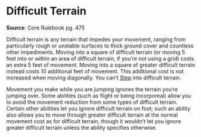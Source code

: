 # Difficult Terrain
**Source**: Core Rulebook pg. 475

Difficult terrain is any terrain that impedes your movement, ranging from particularly rough or unstable surfaces to thick ground cover and countless other impediments. Moving into a square of difficult terrain (or moving 5 feet into or within an area of difficult terrain, if you’re not using a grid) costs an extra 5 feet of movement. Moving into a square of greater difficult terrain instead costs 10 additional feet of movement. This additional cost is not increased when moving diagonally. You can’t [Step](../Actions/Step.md) into difficult terrain.

Movement you make while you are jumping ignores the terrain you’re jumping over. Some abilities (such as flight or being incorporeal) allow you to avoid the movement reduction from some types of difficult terrain. Certain other abilities let you ignore difficult terrain on foot; such an ability also allows you to move through greater difficult terrain at the normal movement cost as for difficult terrain, though it wouldn’t let you ignore greater difficult terrain unless the ability specifies otherwise.